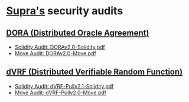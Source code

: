 # [Supra's](https://supra.com/) security audits

## [DORA (Distributed Oracle Agreement)](https://supra.com/news/dora-distributed-oracle-agreement/)

- [Solidity Audit: DORAv2.0-Solidity.pdf](./DORA/DORAv2.0-Soldiity.pdf)
- [Move Audit: DORAv2.0-Move.pdf](./DORA/DORAv2.0-Move.pdf)

## [dVRF (Distributed Verifiable Random Function)](https://supra.com/news/supra-distributed-vrf/)

- [Solidity Audit: dVRF-Pullv2.1-Solidity.pdf](./dVRF/dVRF-Pullv2.1-Solidity.pdf)
- [Move Audit: dVRF-Pullv2.0-Move.pdf](./dVRF/dVRF-Pullv2.0-Move.pdf)